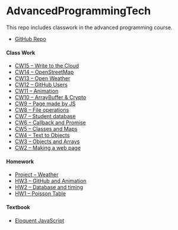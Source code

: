 # AdvancedProgrammingTech

<p>This repo includes classwork in the advanced programming course.
<p>
<ul>
  <li><a href="https://github.com/busetopcu/AdvancedProgrammingTech">GitHub Repo</a></li>
</ul>

<h4>Class Work</h4>
<ul>
  <li><a href="/AdvancedProgrammingTech/CW15/">CW15 – Write to the Cloud</a></li>
  <li><a href="/AdvancedProgrammingTech/CW14/OpenStreetMap_Weather.html">CW14 – OpenStreetMap</a></li>
  <li><a href="/AdvancedProgrammingTech/CW13/SearchWeather.html">CW13 – Open Weather</a></li>
  <li><a href="/AdvancedProgrammingTech/CW12/GitHubUserSearch.html">CW12 – GitHub Users</a></li>
  <li><a href="/AdvancedProgrammingTech/CW11/EventListeners.html">CW11 – Animation</a></li>
  <li><a href="/AdvancedProgrammingTech/CW10/ArrayBufferCrypto.html">CW10 – ArrayBuffer & Crypto</a></li>
  <li><a href="/AdvancedProgrammingTech/CW9/JSpage.html">CW9 – Page made by JS</a></li>
  <li><a href="/AdvancedProgrammingTech/CW8/SelectFiles.html">CW8 – File operations</a></li>
  <li><a href="/AdvancedProgrammingTech/CW7/Student Database.html">CW7 – Student database</a></li>
  <li><a href="/AdvancedProgrammingTech/CW6/ascn.html">CW6 – Callback and Promise</a></li>
  <li><a href="/AdvancedProgrammingTech/CW5/converter.html">CW5 – Classes and Maps</a></li>
  <li><a href="/AdvancedProgrammingTech/CW4/CW4.html">CW4 – Text to Objects</a></li>
  <li><a href="/AdvancedProgrammingTech/CW3/chap4.html">CW3 – Objects and Arrays</a></li>
  <li><a href="/AdvancedProgrammingTech/CW2/Counting.html">CW2 – Making a web page</a></li>
</ul>
<h4>Homework</h4>
<ul>
  <li><a href="">Project – Weather</a></li>
  <li><a href="/305/anim/Animation">HW3 – GitHub and Animation</a></li>
  <li><a href="/AdvancedProgrammingTech/HW2/HW2.html">HW2 – Database and timing</a></li>
  <li><a href="/AdvancedProgrammingTech/HW1/PoissonTable.html">HW1 – Poisson Table</a></li>
</ul>
<h4>Textbook</h4>
<ul>
  <li><a href="https://eloquentjavascript.net/">Eloquent JavaScript</a></li>
</ul>
